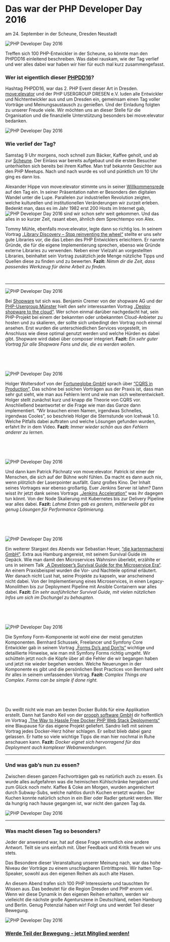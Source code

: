 # Das war der PHP Developer Day 2016
am 24. September in der Scheune, Dresden Neustadt

<img src="@baseUrl@/images/events/phpdd16/Scheune_Start-300x200.jpg" class="hidden-xs hidden-sm img-inline img-responsive pull-right" alt="PHP Developer Day 2016">

Treffen sich 100 PHP-Entwickler in der Scheune, so könnte man den PHPDD16 einleitend beschreiben. Was dabei rauskam, wie der Tag verlief und wer alles 
dabei war haben wir hier für euch mal kurz zusammengefasst.

### Wer ist eigentlich dieser [PHPDD16](https://twitter.com/hashtag/phpdd16)?  

Hashtag PHPDD16, war das 2. PHP Event dieser Art in Dresden. [move:elevator](https://www.move-elevator.de) und der PHP USERGROUP DRESEN e.V. luden 
alle Entwickler und Nichtentwickler aus und um Dresden ein, gemeinsam einen Tag voller Vorträge und Meinungsaustausch zu genießen. 
Und der Einladung folgten zu unserer Freude viele. Wir möchten uns an dieser Stelle für die Organisation und die finanzielle Unterstützung besonders 
bei move:elevator bedanken.

<img src="@baseUrl@/images/events/phpdd16/Alex_Vortrag-300x200.jpg" class="hidden-xs hidden-sm img-inline img-responsive pull-right" alt="PHP Developer Day 2016">

### Wie verlief der Tag?

Samstag 9 Uhr morgens, noch schnell zum Bäcker, Kaffee geholt, und ab zur [Scheune](http://www.scheune.org). 
Der Einlass war bereits aufgebaut und die ersten Besucher unterhielten sich bereits bei ihrem Kaffee. Man traf bekannte Gesichter aus den PHP Meetups. 
Nach und nach wurde es voll und pünktlich um 10 Uhr ging es dann los.

Alexander Hippe von move:elevator stimmte uns in seiner [<i class="fa fa-youtube"></i> Willkommensrede](https://www.youtube.com/watch?v=5qleb14hgcc) 
auf den Tag ein. In seiner Präsentation nahm er Besonders den digitalen Wandel unter die Lupe. Parallelen zur industriellen Revolution zeigten, 
welche kulturellen und institutionellen Veränderungen wir zurzeit erleben. Bedenkt man, dass es im Jahr 1982 erst 200 Hosts im Internet gab, 
<img src="@baseUrl@/images/events/phpdd16/Tommy_Vortrag-300x200.jpg" class="hidden-xs hidden-sm img-inline img-responsive pull-right" alt="PHP Developer Day 2016">
sind wir schon sehr weit gekommen. Und das alles in so kurzer Zeit, rasant eben, ähnlich dem Sprechtempo von Alex. <i class="twa twa-wink"></i>


Tommy Mühle, ebenfalls move:elevator, legte dann so richtig los. 
In seinem Vortrag [<i class="fa fa-youtube"></i> „Library Discovery – Stop reinventing the wheel“](https://www.youtube.com/watch?v=3kD9t0GVGGY) stellte 
er uns sehr gute Libraries vor, die das Leben des PHP Entwicklers erleichtern. Er nannte Gründe, die für die eigene Implementierung sprechen, ebenso 
wie Gründe externe Libraries zu verwenden. Neben einer Vielzahl an vorgestellten Libraries, beinhaltet sein Vortrag zusätzlich jede Menge nützliche 
Tipps und Quellen diese zu finden und zu bewerten. **Fazit:** _Nimm dir die Zeit, dass passendes Werkzeug für deine Arbeit zu finden._

&nbsp;

<hr class="blockspace">

<img src="@baseUrl@/images/events/phpdd16/Benjamin_Vortrag-300x200.jpg" class="hidden-xs hidden-sm img-inline img-responsive pull-left" alt="PHP Developer Day 2016">

Bei [Shopware](https://de.shopware.com) tut sich was. Benjamin Cremer von der shopware AG und der [PHP-Usergroup Münster](https://twitter.com/phpugms) hielt den sehr interessanten Vortrag 
[<i class="fa fa-youtube"></i> „Deploy shopware to the cloud“](https://www.youtube.com/watch?v=TlqsO9UyCF0). Wer schon einmal darüber nachgedacht hat, sein PHP-Projekt bei einem der bekannten oder unbekannten Cloud-Anbieter zu 
hosten und zu skalieren, der sollte sich unbedingt den Vortrag noch einmal ansehen. Erst wurden die unterschiedlichen Services vorgestellt, im Anschluss 
wie diese optimal genutzt werden und welche Hürden es dabei gibt. Shopware wird dabei über composer integriert. 
**Fazit:** _Ein sehr guter Vortrag für alle Shopware Fans und die, die es werden wollen._

&nbsp;

&nbsp;

<img src="@baseUrl@/images/events/phpdd16/Holger_Vortrag-300x200.jpg" class="hidden-xs hidden-sm img-inline img-responsive pull-left" alt="PHP Developer Day 2016">

Holger Woltersdorf von der [Fortuneglobe GmbH](http://www.fortuneglobe.com) sprach über [<i class="fa fa-youtube"></i> “CQRS in Production”](https://www.youtube.com/watch?v=mMmj56IR8Rw). Das schöne bei solchen Vorträgen aus der Praxis ist, dass man 
sehr gut sieht, wie man aus Fehlern lernt und wie man sich weiterentwickelt. Holger stellt zunächst kurz und knapp die Theorie von CQRS vor. 
Anschließend beantwortet er die Frage wie man das Ganze dann implementiert. “Wir brauchen einen Namen, irgendwas Schnelles, irgendwas Cooles”, 
so beschrieb Holger die Sternstunde von Icehwak 1.0. Welche Pitfalls dabei auftraten und welche Lösungen gefunden wurden, erfahrt Ihr in dem Video. 
**Fazit:** _Immer wieder schön aus den Fehlern anderer zu lernen._ <i class="twa twa-wink"></i>

&nbsp;

&nbsp;

<img src="@baseUrl@/images/events/phpdd16/Patrick_Vortrag-300x200.jpg" class="hidden-xs hidden-sm img-inline img-responsive pull-left" alt="PHP Developer Day 2016">

Und dann kam Patrick Pächnatz von move:elevator. Patrick ist einer der Menschen, die sich auf der Bühne wohl fühlen. Da macht es dann auch nix, 
wenn plötzlich der Laserpointer ausfällt. Ganz großes Kino. Der Inhalt seines Vortrages war ebenso großartig. Euer Jenkins Server ist lahm? Dann 
wisst ihr jetzt dank seines Vortrags [<i class="fa fa-youtube"></i> „Jenkins Acceleration“](https://www.youtube.com/watch?v=d4L5HxzjeXY) was ihr dagegen tun könnt. Von der Node Skalierung mit Kubernetes bis zur Delivery 
Pipeline war alles dabei. **Fazit:** _Lahme Enten gab es gestern, mittlerweile gibt es genug Lösungen für Performance Optimierung._

&nbsp;

&nbsp;

<img src="@baseUrl@/images/events/phpdd16/Sebastian_Vortrag-300x225.jpg" class="hidden-xs hidden-sm img-inline img-responsive pull-left" alt="PHP Developer Day 2016">

Ein weiterer Stargast des Abends war Sebastian Heuer, [“die kartenmacherei GmbH”](http://www.kartenmacherei.de). Extra aus Hamburg angereist, mit seinem Survival Guide im Gepäck. 
Wie man damit den Microservices Wahnsinn überlebt, erzählte er uns in seinem Talk [„A Developer’s Survival Guide for the Microservice Era“](https://speakerdeck.com/belanur/a-developers-survival-guide-for-the-microservice-era). 
An einem Praxisbeispiel wurden die Vor- und Nachteile optimal erläutert. Wer danach nicht Lust hat, seine Projekte zu kapseln, war anscheinend nicht dabei. 
Von der Implementierung eines Microservices, in einen Legacy-Monolithen bis zur Deployment Pipeline mit Ansible Containern war alles dabei. 
**Fazit:** _Ein sehr ausführlicher Survival Guide, mit vielen nützlichen Infos um sich im Dschungel zu behaupten._  

&nbsp;

&nbsp;

<img src="@baseUrl@/images/events/phpdd16/Bernhard_Vortrag-300x200.jpg" class="hidden-xs hidden-sm img-inline img-responsive pull-left" alt="PHP Developer Day 2016">

Die Symfony Form-Komponente ist wohl eine der meist genutzten Komponenten. Bernhard Schussek, Freelancer und Symfony Core Entwickler gab in 
seinem Vortrag [„Forms Do’s and Don’ts“](https://speakerdeck.com/webmozart/symfony2-forms-dos-and-donts) wichtige und detaillierte Hinweise, wie man mit Symfony Forms richtig umgeht. Wir schütteln jetzt noch die 
Köpfe über all die Fehler die wir begangen haben und jetzt nie wieder begehen werden. Welche Neuerungen in der Komponente es gibt und die persönlichen 
Best Practices von Bernhard seht ihr alles in seinem umfassenden Vortrag. 
**Fazit:** _Complex Things are Complex. Forms can be simple if done right._  

&nbsp;

&nbsp;

Du weißt nicht wie man am besten Docker Builds für eine Applikation erstellt. Dann hat Sandro Keil von der [prooph software GmbH](http://prooph-software.de) dir hoffentlich 
im Vortrag [<i class="fa fa-youtube"></i> „The Way to Hassle Free Docker PHP Web Stack Deployments“](https://www.youtube.com/watch?v=3Fns46Y3Rlk) eine Blaupause für das eigene Projekt geliefert. Sandro ließ mit seinem 
Vortrag jedes Docker-Herz höher schlagen. Er selbst blieb dabei ganz gelassen. <i class="twa twa-wink"></i> 
Er hatte so viele wichtige Tipps die man hier nochmal in Ruhe anschauen kann. 
**Fazit:** _Docker eignet sich hervorragend für das Deployment auch komplexer Webanwendungen._

<hr class="blockspace">

### Und was gab’s nun zu essen?


Zwischen diesen ganzen Fachvorträgen gab es natürlich auch zu essen. Es wurde alles aufgefahren was die heimischen Kühlschränke hergaben und zum 
Glück noch mehr. Kaffee & Coke am Morgen, wurden angereichert durch Subway-Subs, welche nahtlos durch Kuchen ersetzt wurden. Der Kuchen konnte 
natürlich schon in ein Bier oder Radler getunkt werden. Wer da hungrig nach hause gegangen ist, war nicht den ganzen Tag da.

<img src="@baseUrl@/images/events/phpdd16/Essen-1024x683.jpg" class="img-inline img-responsive" alt="PHP Developer Day 2016">

<hr class="blockspace">

### Was macht diesen Tag so besonders?

Jeder der anwesend war, hat auf diese Frage vermutlich eine andere Antwort. Teilt sie uns einfach mit. Über Feedback und Kritik freuen wir uns stets.

Das Besondere dieser Veranstaltung unserer Meinung nach, war das hohe Niveau der Vorträge zu einem unschlagbaren Eintrittspreis. 
Wir hatten Top-Speaker, sowohl aus den eigenen Reihen als auch alte Hasen. <i class="twa twa-wink"></i>

An diesem Abend trafen sich 100 PHP Interessierte und tauschten Ihr Wissen aus. Das bedeutet für die Region Dresden und PHP enorm viel. 
Wenn wir diese Dynamik in den eigenen Reihen erhalten, werden wir vielleicht die nächste große Agenturszene in Deutschland, neben Hamburg und Berlin. 
Genug Potenzial haben wir! Folgt uns und werdet Teil dieser Bewegung.

<img src="@baseUrl@/images/events/phpdd16/Gloreiche_Halunken-1024x768.jpg" class="img-inline img-responsive" alt="PHP Developer Day 2016">


### [Werde Teil der Bewegung - jetzt Mitglied werden!](@baseUrl/become-member.html)
